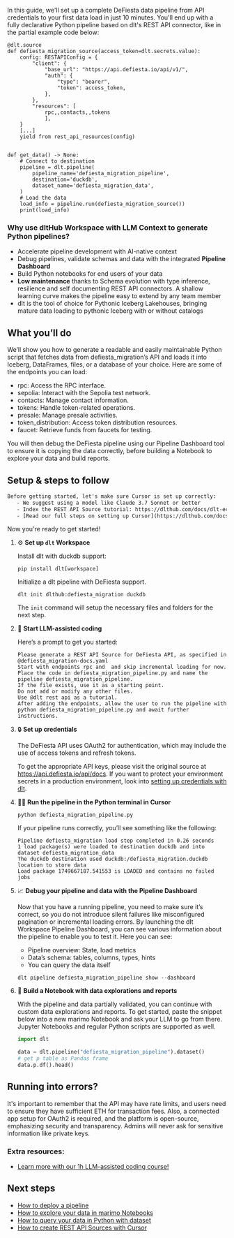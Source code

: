 In this guide, we'll set up a complete DeFiesta data pipeline from API credentials to your first data load in just 10 minutes. You'll end up with a fully declarative Python pipeline based on dlt's REST API connector, like in the partial example code below:

```python-outcome
@dlt.source
def defiesta_migration_source(access_token=dlt.secrets.value):
    config: RESTAPIConfig = {
        "client": {
            "base_url": "https://api.defiesta.io/api/v1/",
            "auth": {
                "type": "bearer",
                "token": access_token,
            },
        },
        "resources": [
            rpc,,contacts,,tokens
            ],
    }
    [...]
    yield from rest_api_resources(config)


def get_data() -> None:
    # Connect to destination
    pipeline = dlt.pipeline(
        pipeline_name='defiesta_migration_pipeline',
        destination='duckdb',
        dataset_name='defiesta_migration_data', 
    )
    # Load the data
    load_info = pipeline.run(defiesta_migration_source())
    print(load_info) 
```

### Why use dltHub Workspace with LLM Context to generate Python pipelines?

- Accelerate pipeline development with AI-native context
- Debug pipelines, validate schemas and data with the integrated **Pipeline Dashboard**
- Build Python notebooks for end users of your data
- **Low maintenance** thanks to Schema evolution with type inference, resilience and self documenting REST API connectors. A shallow learning curve makes the pipeline easy to extend by any team member
- dlt is the tool of choice for Pythonic Iceberg Lakehouses, bringing mature data loading to pythonic Iceberg with or without catalogs

## What you’ll do

We’ll show you how to generate a readable and easily maintainable Python script that fetches data from defiesta_migration’s API and loads it into Iceberg, DataFrames, files, or a database of your choice. Here are some of the endpoints you can load:

- rpc: Access the RPC interface.
- sepolia: Interact with the Sepolia test network.
- contacts: Manage contact information.
- tokens: Handle token-related operations.
- presale: Manage presale activities.
- token_distribution: Access token distribution resources.
- faucet: Retrieve funds from faucets for testing.

You will then debug the DeFiesta pipeline using our Pipeline Dashboard tool to ensure it is copying the data correctly, before building a Notebook to explore your data and build reports.

## Setup & steps to follow

```default
Before getting started, let's make sure Cursor is set up correctly:
   - We suggest using a model like Claude 3.7 Sonnet or better
   - Index the REST API Source tutorial: https://dlthub.com/docs/dlt-ecosystem/verified-sources/rest_api/ and add it to context as **@dlt rest api**
   - [Read our full steps on setting up Cursor](https://dlthub.com/docs/dlt-ecosystem/llm-tooling/cursor-restapi#23-configuring-cursor-with-documentation)
```

Now you're ready to get started!

1. ⚙️ **Set up `dlt` Workspace**
    
    Install dlt with duckdb support:
    ```shell
    pip install dlt[workspace]
    ```

    Initialize a dlt pipeline with DeFiesta support.
    ```shell
    dlt init dlthub:defiesta_migration duckdb
    ```

    The `init` command will setup the necessary files and folders for the next step.
    
2. 🤠 **Start LLM-assisted coding**
    
    Here’s a prompt to get you started:
    
    ```prompt
    Please generate a REST API Source for DeFiesta API, as specified in @defiesta_migration-docs.yaml 
    Start with endpoints rpc and  and skip incremental loading for now. 
    Place the code in defiesta_migration_pipeline.py and name the pipeline defiesta_migration_pipeline. 
    If the file exists, use it as a starting point. 
    Do not add or modify any other files. 
    Use @dlt rest api as a tutorial. 
    After adding the endpoints, allow the user to run the pipeline with python defiesta_migration_pipeline.py and await further instructions.
    ```

    
3. 🔒 **Set up credentials** 
    
    The DeFiesta API uses OAuth2 for authentication, which may include the use of access tokens and refresh tokens.
    
    To get the appropriate API keys, please visit the original source at https://api.defiesta.io/api/docs.
    If you want to protect your environment secrets in a production environment, look into [setting up credentials with dlt](https://dlthub.com/docs/walkthroughs/add_credentials).
    
4. 🏃‍♀️ **Run the pipeline in the Python terminal in Cursor**
    
    ```shell
    python defiesta_migration_pipeline.py
    ```
    
    If your pipeline runs correctly, you’ll see something like the following:
    
    ```shell
    Pipeline defiesta_migration load step completed in 0.26 seconds
    1 load package(s) were loaded to destination duckdb and into dataset defiesta_migration_data
    The duckdb destination used duckdb:/defiesta_migration.duckdb location to store data
    Load package 1749667187.541553 is LOADED and contains no failed jobs
    ```
    
5. 📈 **Debug your pipeline and data with the Pipeline Dashboard**

    Now that you have a running pipeline, you need to make sure it’s correct, so you do not introduce silent failures like misconfigured pagination or incremental loading errors. By launching the dlt Workspace Pipeline Dashboard, you can see various information about the pipeline to enable you to test it. Here you can see:
    - Pipeline overview: State, load metrics
    - Data’s schema: tables, columns, types, hints
    - You can query the data itself
    
    ```shell
    dlt pipeline defiesta_migration_pipeline show --dashboard
    ```
    
6. 🐍 **Build a Notebook with data explorations and reports**

    With the pipeline and data partially validated, you can continue with custom data explorations and reports. To get started, paste the snippet below into a new marimo Notebook and ask your LLM to go from there. Jupyter Notebooks and regular Python scripts are supported as well.

    
    ```python
    import dlt

   data = dlt.pipeline("defiesta_migration_pipeline").dataset()
   # get p table as Pandas frame
   data.p.df().head()
    ```

## Running into errors?

It's important to remember that the API may have rate limits, and users need to ensure they have sufficient ETH for transaction fees. Also, a connected app setup for OAuth2 is required, and the platform is open-source, emphasizing security and transparency. Admins will never ask for sensitive information like private keys.

### Extra resources:

- [Learn more with our 1h LLM-assisted coding course!](https://www.youtube.com/watch?v=GGid70rnJuM)

## Next steps

- [How to deploy a pipeline](https://dlthub.com/docs/walkthroughs/deploy-a-pipeline)
- [How to explore your data in marimo Notebooks](https://dlthub.com/docs/general-usage/dataset-access/marimo)
- [How to query your data in Python with dataset](https://dlthub.com/docs/general-usage/dataset-access/dataset)
- [How to create REST API Sources with Cursor](https://dlthub.com/docs/dlt-ecosystem/llm-tooling/cursor-restapi)